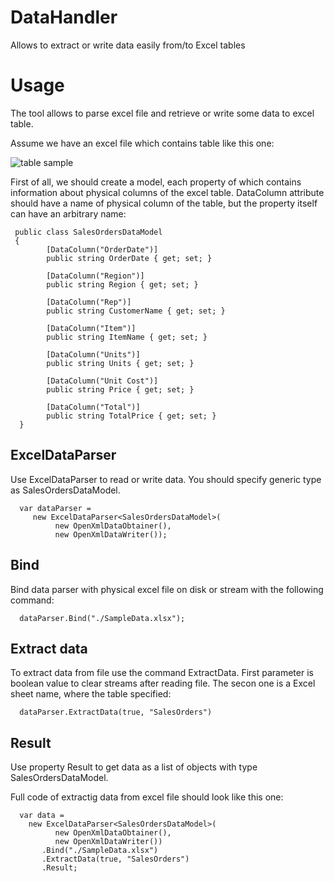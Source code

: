 # DataHandler
Allows to extract or write data easily from/to Excel tables

# Usage

The tool allows to parse excel file and retrieve or write some data to excel table.

Assume we have an excel file which contains table like this one:

![table sample](https://github.com/goOrn/DataHandler/blob/master/screenshots/table.JPG?raw=true)

First of all, we should create a model, each property of which contains information about physical columns of the excel table.
DataColumn attribute should have a name of physical column of the table, but the property itself can have an arbitrary name:

```
 public class SalesOrdersDataModel
 {
        [DataColumn("OrderDate")]
        public string OrderDate { get; set; }
        
        [DataColumn("Region")]
        public string Region { get; set; }
        
        [DataColumn("Rep")]
        public string CustomerName { get; set; }
        
        [DataColumn("Item")]
        public string ItemName { get; set; }
        
        [DataColumn("Units")]
        public string Units { get; set; }
        
        [DataColumn("Unit Cost")]
        public string Price { get; set; }
        
        [DataColumn("Total")]
        public string TotalPrice { get; set; }
  }
```

## ExcelDataParser

Use ExcelDataParser to read or write data.
You should specify generic type as SalesOrdersDataModel.

```
  var dataParser =
     new ExcelDataParser<SalesOrdersDataModel>(
          new OpenXmlDataObtainer(), 
          new OpenXmlDataWriter());
```

## Bind

Bind data parser with physical excel file on disk or stream with the following command:

```
  dataParser.Bind("./SampleData.xlsx");
```

## Extract data

To extract data from file use the command ExtractData.
First parameter is boolean value to clear streams after reading file.
The secon one is a Excel sheet name, where the table specified:

```
  dataParser.ExtractData(true, "SalesOrders")
```

## Result 

Use property Result to get data as a list of objects with type SalesOrdersDataModel.

Full code of extractig data from excel file should look like this one:

```
  var data =
    new ExcelDataParser<SalesOrdersDataModel>(
          new OpenXmlDataObtainer(), 
          new OpenXmlDataWriter())
       .Bind("./SampleData.xlsx")
       .ExtractData(true, "SalesOrders")
       .Result;
```






